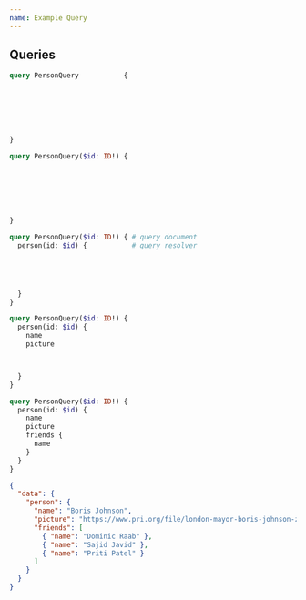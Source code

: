 ```yaml
---
name: Example Query
---
```


## Queries

<section class="progressive">

```graphql
query PersonQuery           {







}
```

```graphql reveal
query PersonQuery($id: ID!) {







}
```

```graphql reveal
query PersonQuery($id: ID!) { # query document
  person(id: $id) {           # query resolver





  }
}
```

```graphql reveal
query PersonQuery($id: ID!) {
  person(id: $id) {
    name
    picture



  }
}
```

```graphql reveal
query PersonQuery($id: ID!) {
  person(id: $id) {
    name
    picture
    friends {
      name
    }
  }
}
```

```json reveal
{
  "data": {
    "person": {
      "name": "Boris Johnson",
      "picture": "https://www.pri.org/file/london-mayor-boris-johnson-zip-line-2012-01-08jpg",
      "friends": [
        { "name": "Dominic Raab" },
        { "name": "Sajid Javid" },
        { "name": "Priti Patel" }
      ]
    }
  }
}
```

</section>

<style data-helmet>
[name="Example Query"] [reveal]:last-of-type {
  margin-block-start: -3em;
}
</style>
